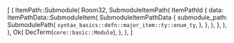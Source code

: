 [
    (
        ItemPath::Submodule(
            Room32,
            SubmoduleItemPath(
                ItemPathId {
                    data: ItemPathData::SubmoduleItem(
                        SubmoduleItemPathData {
                            submodule_path: SubmodulePath(
                                `syntax_basics::defn::major_item::ty::enum_ty`,
                            ),
                        },
                    ),
                },
            ),
        ),
        Ok(
            DecTerm(`core::basic::Module`),
        ),
    ),
]
